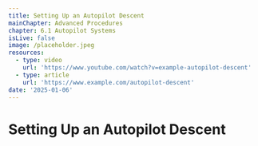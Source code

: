 ```yaml
---
title: Setting Up an Autopilot Descent
mainChapter: Advanced Procedures
chapter: 6.1 Autopilot Systems
isLive: false
image: /placeholder.jpeg
resources:
  - type: video
    url: 'https://www.youtube.com/watch?v=example-autopilot-descent'
  - type: article
    url: 'https://www.example.com/autopilot-descent'
date: '2025-01-06'
---
```


# Setting Up an Autopilot Descent
